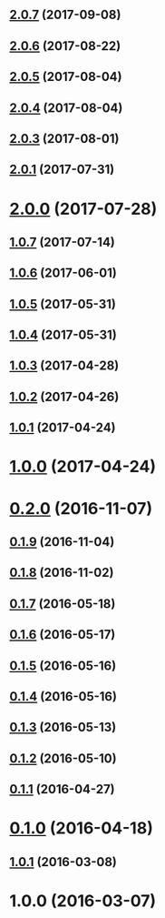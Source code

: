 <a name="2.0.7"></a>
## [2.0.7](https://github.com/Pearson-Higher-Ed/features-list/compare/v2.0.6...v2.0.7) (2017-09-08)



<a name="2.0.6"></a>
## [2.0.6](https://github.com/Pearson-Higher-Ed/features-list/compare/v2.0.5...v2.0.6) (2017-08-22)



<a name="2.0.5"></a>
## [2.0.5](https://github.com/Pearson-Higher-Ed/features-list/compare/v2.0.4...v2.0.5) (2017-08-04)



<a name="2.0.4"></a>
## [2.0.4](https://github.com/Pearson-Higher-Ed/features-list/compare/v2.0.3...v2.0.4) (2017-08-04)



<a name="2.0.3"></a>
## [2.0.3](https://github.com/Pearson-Higher-Ed/features-list/compare/v2.0.1...v2.0.3) (2017-08-01)



<a name="2.0.1"></a>
## [2.0.1](https://github.com/Pearson-Higher-Ed/features-list/compare/v2.0.0...v2.0.1) (2017-07-31)



<a name="2.0.0"></a>
# [2.0.0](https://github.com/Pearson-Higher-Ed/features-list/compare/v1.0.7...v2.0.0) (2017-07-28)



<a name="1.0.7"></a>
## [1.0.7](https://github.com/Pearson-Higher-Ed/features-list/compare/v1.0.6...v1.0.7) (2017-07-14)



<a name="1.0.6"></a>
## [1.0.6](https://github.com/Pearson-Higher-Ed/features-list/compare/v1.0.5...v1.0.6) (2017-06-01)



<a name="1.0.5"></a>
## [1.0.5](https://github.com/Pearson-Higher-Ed/features-list/compare/v1.0.4...v1.0.5) (2017-05-31)



<a name="1.0.4"></a>
## [1.0.4](https://github.com/Pearson-Higher-Ed/features-list/compare/v1.0.3...v1.0.4) (2017-05-31)



<a name="1.0.3"></a>
## [1.0.3](https://github.com/Pearson-Higher-Ed/features-list/compare/v1.0.2...v1.0.3) (2017-04-28)



<a name="1.0.2"></a>
## [1.0.2](https://github.com/Pearson-Higher-Ed/features-list/compare/v1.0.1...v1.0.2) (2017-04-26)



<a name="1.0.1"></a>
## [1.0.1](https://github.com/Pearson-Higher-Ed/features-list/compare/v1.0.0...v1.0.1) (2017-04-24)



<a name="1.0.0"></a>
# [1.0.0](https://github.com/Pearson-Higher-Ed/features-list/compare/v0.2.0...v1.0.0) (2017-04-24)



<a name="0.2.0"></a>
# [0.2.0](https://github.com/Pearson-Higher-Ed/features-list/compare/v0.1.9...v0.2.0) (2016-11-07)



<a name="0.1.9"></a>
## [0.1.9](https://github.com/Pearson-Higher-Ed/features-list/compare/v0.1.8...v0.1.9) (2016-11-04)



<a name="0.1.8"></a>
## [0.1.8](https://github.com/Pearson-Higher-Ed/features-list/compare/v0.1.7...v0.1.8) (2016-11-02)



<a name="0.1.7"></a>
## [0.1.7](https://github.com/Pearson-Higher-Ed/features-list/compare/v0.1.6...v0.1.7) (2016-05-18)



<a name="0.1.6"></a>
## [0.1.6](https://github.com/Pearson-Higher-Ed/features-list/compare/v0.1.5...v0.1.6) (2016-05-17)



<a name="0.1.5"></a>
## [0.1.5](https://github.com/Pearson-Higher-Ed/features-list/compare/v0.1.4...v0.1.5) (2016-05-16)



<a name="0.1.4"></a>
## [0.1.4](https://github.com/Pearson-Higher-Ed/features-list/compare/v0.1.3...v0.1.4) (2016-05-16)



<a name="0.1.3"></a>
## [0.1.3](https://github.com/Pearson-Higher-Ed/features-list/compare/v0.1.2...v0.1.3) (2016-05-13)



<a name="0.1.2"></a>
## [0.1.2](https://github.com/Pearson-Higher-Ed/features-list/compare/v0.1.1...v0.1.2) (2016-05-10)



<a name="0.1.1"></a>
## [0.1.1](https://github.com/Pearson-Higher-Ed/features-list/compare/v0.1.0...v0.1.1) (2016-04-27)



<a name="0.1.0"></a>
# [0.1.0](https://github.com/Pearson-Higher-Ed/features-list/compare/1.0.2...v0.1.0) (2016-04-18)



<a name="1.0.1"></a>
## [1.0.1](https://github.com/Pearson-Higher-Ed/features-list/compare/1.0.0...1.0.1) (2016-03-08)



<a name="1.0.0"></a>
# 1.0.0 (2016-03-07)



